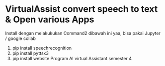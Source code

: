 # VirtualAssist convert speech to text & Open various Apps
Install dengan melakukukan Command2 dibawah ini yaa, bisa pakai Jupyter / google collab
1. pip install speechrecognition
2. pip install pyttsx3
3. pip install website
Program AI virtual Assistant semester 4

